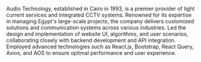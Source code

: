 Audio Technology, established in Cairo in 1993, is a premier provider of light current services and
integrated CCTV systems. Renowned for its expertise in managing Egypt's large-scale projects, the
company delivers customized solutions and communication systems across various industries.
Led the design and implementation of website UI, algorithms, and user scenarios, collaborating closely
with backend development and API integration.
Employed advanced technologies such as React.js, Bootstrap, React Query, Axios, and AOS to ensure
optimal performance and user experience.

